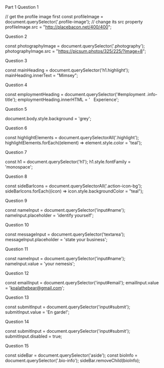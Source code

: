 Part 1
Question 1

// get the profile image first
const profileImage = document.querySelector('.profile-image');
// change its src property
profileImage.src = "http://placebacon.net/400/400";

Question 2

const photographyImage = document.querySelector('.photography');
photographyImage.src = "https://picsum.photos/325/225/?image=8";

Question 3

const mainHeading = document.querySelector('h1.highlight');
mainHeading.innerText = "Mimsey";

Question 4

const employmentHeading = document.querySelector('#employment .info-title');
employmentHeading.innerHTML = '<i class="icon-suitcase"></i> &nbsp; Experience';

Question 5

document.body.style.background = 'grey';

Question 6

const highlightElements = document.querySelectorAll('.highlight');
highlightElements.forEach((element) => element.style.color = 'teal');

Question 7

const h1 = document.querySelector('h1');
h1.style.fontFamily = 'monospace';

Question 8

const sideBarIcons = document.querySelectorAll('.action-icon-bg');
sideBarIcons.forEach((icon) => icon.style.backgroundColor = "teal");

Question 9

const nameInput = document.querySelector('input#name');
nameInput.placeholder = 'identify yourself';

Question 10

const messageInput = document.querySelector('textarea');
messageInput.placeholder = 'state your business';

Question 11

const nameInput = document.querySelector('input#name');
nameInput.value = 'your nemesis';

Question 12

const emailInput = document.querySelector('input#email');
emailInput.value = 'koalathebear@gmail.com';

Question 13

const submitInput = document.querySelector('input#submit');
submitInput.value = 'En garde!';

Question 14

const submitInput = document.querySelector('input#submit');
submitInput.disabled = true;

Question 15

const sideBar = document.querySelector('aside');
const bioInfo = document.querySelector('.bio-info');
sideBar.removeChild(bioInfo);